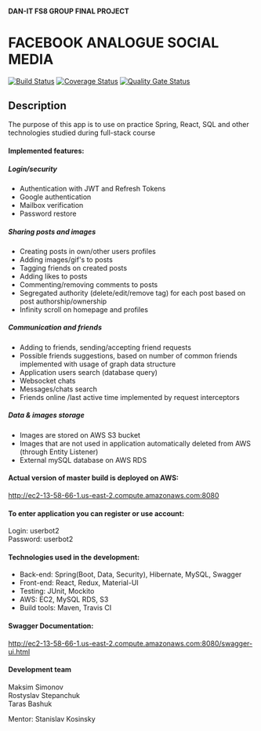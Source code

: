 #### DAN-IT FS8 GROUP FINAL PROJECT
# FACEBOOK ANALOGUE SOCIAL MEDIA
[![Build Status](https://travis-ci.com/RostyslavStepanchuk/facebook-final.svg?branch=master)](https://travis-ci.com/RostyslavStepanchuk/facebook-final) [![Coverage Status](https://coveralls.io/repos/github/RostyslavStepanchuk/facebook-final/badge.svg)](https://coveralls.io/github/RostyslavStepanchuk/facebook-final) [![Quality Gate Status](https://sonarcloud.io/api/project_badges/measure?project=RostyslavStepanchuk_facebook-final&metric=alert_status)](https://sonarcloud.io/dashboard?id=RostyslavStepanchuk_facebook-final)


## Description
The purpose of this app is to use on practice Spring, React, SQL and other technologies studied during full-stack course

#### Implemented features:

##### Login/security
- Authentication with JWT and Refresh Tokens
- Google authentication
- Mailbox verification
- Password restore

##### Sharing posts and images
- Creating posts in own/other users profiles
- Adding images/gif's to posts
- Tagging friends on created posts
- Adding likes to posts
- Commenting/removing comments to posts
- Segregated authority (delete/edit/remove tag) for each post based on post authorship/ownership
- Infinity scroll on homepage and profiles

##### Communication and friends
- Adding to friends, sending/accepting friend requests
- Possible friends suggestions, based on number of common friends implemented with usage of graph data structure
- Application users search (database query)
- Websocket chats
- Messages/chats search
- Friends online /last active time implemented by request interceptors

##### Data & images storage
- Images are stored on AWS S3 bucket
- Images that are not used in application automatically deleted from AWS (through Entity Listener)
- External mySQL database on AWS RDS 


#### Actual version of master build is deployed on AWS:
http://ec2-13-58-66-1.us-east-2.compute.amazonaws.com:8080

#### To enter application you can register or use account:
Login: userbot2  
Password: userbot2

#### Technologies used in the development:
- Back-end: Spring(Boot, Data, Security), Hibernate, MySQL, Swagger
- Front-end: React, Redux, Material-UI
- Testing: JUnit, Mockito
- AWS: EC2, MySQL RDS, S3
- Build tools: Maven, Travis CI


#### Swagger Documentation:
http://ec2-13-58-66-1.us-east-2.compute.amazonaws.com:8080/swagger-ui.html

#### Development team
Maksim Simonov  
Rostyslav Stepanchuk  
Taras Bashuk  

Mentor: Stanislav Kosinsky